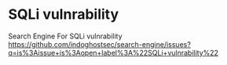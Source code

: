 # SQLi vulnrability
Search Engine For SQLi vulnrability
https://github.com/indoghostsec/search-engine/issues?q=is%3Aissue+is%3Aopen+label%3A%22SQLi+vulnrability%22
